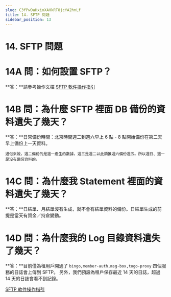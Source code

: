 ```yaml
---
slug: C3fPwDaHxioXAHkRT8jcYA2hnLf
title: 14. SFTP 問題
sidebar_position: 13
---
```



# 14. SFTP 問題


# 14A 問：如何設置 SFTP？


**答：**請參考操作文檔 [SFTP 軟件操作指引](./VoMUwGS2UiUsg7kciaacGKyhnjb)


# 14B 問：為什麼 SFTP 裡面 DB 備份的資料遺失了幾天？


**答：**日常備份時間：北京時間週二到週六早上 6 點 - 8 點開始備份在第二天早上備份上一天資料。


    通俗來說，週二備份的是週一產生的數據，週三是週二以此類推週六備份週五。所以週日、週一是沒有備份資料的。


# 14C 問：為什麼我 Statement 裡面的資料遺失了幾天？ 


**答：**日結單、月結單沒有生成，就不會有結單資料的備份。日結單生成的前提是當天有資金／持倉變動。


# 14D 問：為什麼我的 Log 目錄資料遺失了幾天？ 


**答：**目前僅為租用戶開通了 `bingo,member-auth,msg-box,togo-proxy` 四個服務的日誌會上傳到 SFTP。
另外，我們預設為租戶保存最近 14 天的日誌，超過 14 天的日誌會看不到記錄。


[SFTP 軟件操作指引](./VoMUwGS2UiUsg7kciaacGKyhnjb)

